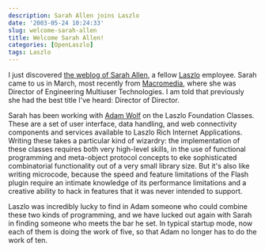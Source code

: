 ```yaml
---
description: Sarah Allen joins Laszlo
date: '2003-05-24 10:24:33'
slug: welcome-sarah-allen
title: Welcome Sarah Allen!
categories: [OpenLaszlo]
tags: Laszlo
---
```


I just discovered [the weblog of Sarah Allen](http://www.ultrasaurus.com/), a fellow [Laszlo](http://www.laszlosystems.com) employee.  Sarah came to us in March, most recently from [Macromedia](http://www.macromedia.com), where she was Director of Engineering
Multiuser Technologies.  I am told that previously she had the best title I've heard: Director of Director.

Sarah has been working with [Adam Wolf](http://www.flatlandexports.com) on the Laszlo Foundation Classes.  These are a set of user interface, data handling, and web connectivity components and services available to Laszlo Rich Internet Applications.  Writing these takes a particular kind of wizardry: the implementation of these classes requires both very high-level skills, in the use of functional programming and meta-object protocol concepts to eke sophisticated combinatorial functionality out of a very small library size. But it's also like writing microcode, because the speed and feature limitations of the Flash plugin require an intimate knowledge of its performance limitations and a creative ability to hack in features that it was never intended to support.

Laszlo was incredibly lucky to find in Adam someone who could combine these two kinds of programming, and we have lucked out again with Sarah in finding someone who meets the bar he set.  In typical startup mode, now each of them is doing the work of five, so that Adam no longer has to do the work of ten.
